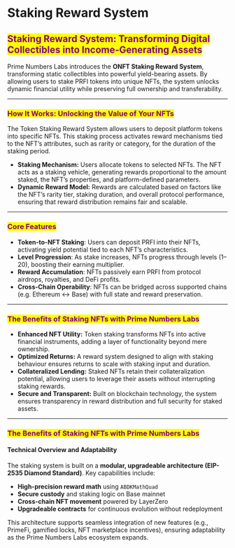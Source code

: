 # Staking Reward System

## <mark style="color:purple;">Staking Reward System: Transforming Digital Collectibles into Income-Generating Assets</mark>

Prime Numbers Labs introduces the **ONFT Staking Reward System**, transforming static collectibles into powerful yield-bearing assets. By allowing users to stake PRFI tokens into unique NFTs, the system unlocks dynamic financial utility while preserving full ownership and transferability.

***

### <mark style="color:purple;">How It Works: Unlocking the Value of Your NFTs</mark>

The Token Staking Reward System allows users to deposit platform tokens into specific NFTs. This staking process activates reward mechanisms tied to the NFT’s attributes, such as rarity or category, for the duration of the staking period.

* **Staking Mechanism:** Users allocate tokens to selected NFTs. The NFT acts as a staking vehicle, generating rewards proportional to the amount staked, the NFT’s properties, and platform-defined parameters.
* **Dynamic Reward Model:** Rewards are calculated based on factors like the NFT’s rarity tier, staking duration, and overall protocol performance, ensuring that reward distribution remains fair and scalable.

***

### <mark style="color:purple;">Core Features</mark>

* **Token-to-NFT Staking**: Users can deposit PRFI into their NFTs, activating yield potential tied to each NFT’s characteristics.
* **Level Progression**: As stake increases, NFTs progress through levels (1–20), boosting their earning multiplier.
* **Reward Accumulation**: NFTs passively earn PRFI from protocol airdrops, royalties, and DeFi profits.
* **Cross-Chain Operability**: NFTs can be bridged across supported chains (e.g. Ethereum ↔ Base) with full state and reward preservation.

***

### <mark style="color:purple;">The Benefits of Staking NFTs with Prime Numbers Labs</mark>

* **Enhanced NFT Utility:** Token staking transforms NFTs into active financial instruments, adding a layer of functionality beyond mere ownership.
* **Optimized Returns:** A reward system designed to align with staking behaviour ensures returns to scale with staking input and duration.
* **Collateralized Lending:** Staked NFTs retain their collateralization potential, allowing users to leverage their assets without interrupting staking rewards.
* **Secure and Transparent:** Built on blockchain technology, the system ensures transparency in reward distribution and full security for staked assets.

***

### <mark style="color:purple;">The Benefits of Staking NFTs with Prime Numbers Labs</mark>

#### **Technical Overview and Adaptability**

The staking system is built on a **modular, upgradeable architecture (EIP-2535 Diamond Standard)**. Key capabilities include:

* **High-precision reward math** using `ABDKMathQuad`
* **Secure custody** and staking logic on Base mainnet
* **Cross-chain NFT movement** powered by LayerZero
* **Upgradeable contracts** for continuous evolution without redeployment

This architecture supports seamless integration of new features (e.g., PrimeFi, gamified locks, NFT marketplace incentives), ensuring adaptability as the Prime Numbers Labs ecosystem expands.

